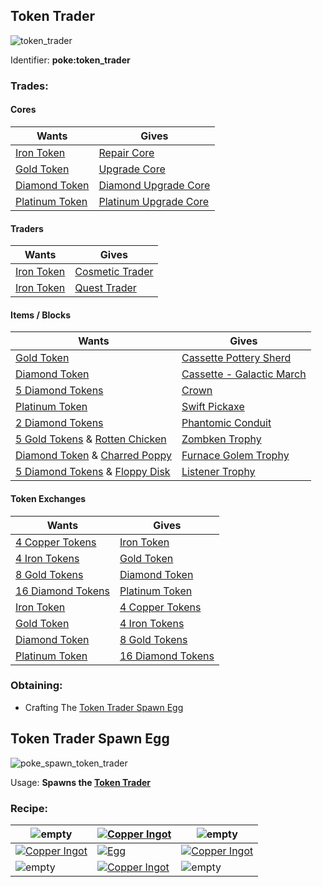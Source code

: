 ## Token Trader
![token_trader](https://github.com/ItsMePok/PFE/assets/136857747/e617b7b6-e886-44d4-9124-01af48928695)


Identifier: **poke:token_trader**

### Trades:

#### Cores
|Wants|Gives|
|--|--|
|[Iron Token](https://github.com/ItsMePok/PFE/wiki/Iron-Token)|[Repair Core](https://github.com/ItsMePok/PFE/wiki/Repair-Core)
|[Gold Token](https://github.com/ItsMePok/PFE/wiki/Gold-Token)|[Upgrade Core](https://github.com/ItsMePok/PFE/wiki/Upgrade-Core)
|[Diamond Token](https://github.com/ItsMePok/PFE/wiki/Diamond-Token)|[Diamond Upgrade Core](https://github.com/ItsMePok/PFE/wiki/Diamond-Upgrade-Core)
|[Platinum Token](https://github.com/ItsMePok/PFE/wiki/Platinum-Token)|[Platinum Upgrade Core](https://github.com/ItsMePok/PFE/wiki/Platinum-Upgrade-Core)
#### Traders
|Wants|Gives|
|--|--|
|[Iron Token](https://github.com/ItsMePok/PFE/wiki/Iron-Token)|[Cosmetic Trader](https://github.com/ItsMePok/PFE/wiki/Cosmetic-Trader)
|[Iron Token](https://github.com/ItsMePok/PFE/wiki/Iron-Token)|[Quest Trader](https://github.com/ItsMePok/PFE/wiki/Quest-Trader)
#### Items / Blocks
|Wants|Gives|
|--|--|
|[Gold Token](https://github.com/ItsMePok/PFE/wiki/Gold-Token)|[Cassette Pottery Sherd](https://github.com/ItsMePok/PFE/wiki/Cassette-Sherd)
|[Diamond Token](https://github.com/ItsMePok/PFE/wiki/Diamond-Token)|[Cassette - Galactic March](https://github.com/ItsMePok/PFE/wiki/Cassette-Galactic-March)
|[5 Diamond Tokens](https://github.com/ItsMePok/PFE/wiki/Diamond-Token)|[Crown](https://github.com/ItsMePok/PFE/wiki/Crown)
|[Platinum Token](https://github.com/ItsMePok/PFE/wiki/Platinum-Token)|[Swift Pickaxe](https://github.com/ItsMePok/PFE/wiki/Swift-Pickaxe)
|[2 Diamond Tokens](https://github.com/ItsMePok/PFE/wiki/Diamond-Token)|[Phantomic Conduit](https://github.com/ItsMePok/PFE/wiki/Phantomic-Conduit)
|[5 Gold Tokens](https://github.com/ItsMePok/PFE/wiki/Gold-Token) & [Rotten Chicken](https://github.com/ItsMePok/PFE/wiki/Rotten-Chicken)|[Zombken Trophy](https://github.com/ItsMePok/PFE/wiki/Zombken-Trophy)
|[Diamond Token](https://github.com/ItsMePok/PFE/wiki/Diamond-Token) & [Charred Poppy](https://github.com/ItsMePok/PFE/wiki/Charred-Poppy)|[Furnace Golem Trophy](https://github.com/ItsMePok/PFE/wiki/Furnace-Golem-Trophy)
|[5 Diamond Tokens](https://github.com/ItsMePok/PFE/wiki/Diamond-Token) & [Floppy Disk](https://github.com/ItsMePok/PFE/wiki/Floppy-Disk)|[Listener Trophy](https://github.com/ItsMePok/PFE/wiki/Listener-Trophy)
#### Token Exchanges
|Wants|Gives|
|--|--|
|[4 Copper Tokens](https://github.com/ItsMePok/PFE/wiki/Copper-Token)|[Iron Token](https://github.com/ItsMePok/PFE/wiki/Iron-Token)
|[4 Iron Tokens](https://github.com/ItsMePok/PFE/wiki/Iron-Token)|[Gold Token](https://github.com/ItsMePok/PFE/wiki/Gold-Token)
|[8 Gold Tokens](https://github.com/ItsMePok/PFE/wiki/Gold-Token)|[Diamond Token](https://github.com/ItsMePok/PFE/wiki/Diamond-Token)
|[16 Diamond Tokens](https://github.com/ItsMePok/PFE/wiki/Diamond-Token)|[Platinum Token](https://github.com/ItsMePok/PFE/wiki/Platinum-Token)
|[Iron Token](https://github.com/ItsMePok/PFE/wiki/Iron-Token)|[4 Copper Tokens](https://github.com/ItsMePok/PFE/wiki/Copper-Token)
|[Gold Token](https://github.com/ItsMePok/PFE/wiki/Gold-Token)|[4 Iron Tokens](https://github.com/ItsMePok/PFE/wiki/Iron-Token)
|[Diamond Token](https://github.com/ItsMePok/PFE/wiki/Diamond-Token)|[8 Gold Tokens](https://github.com/ItsMePok/PFE/wiki/Gold-Token)
|[Platinum Token](https://github.com/ItsMePok/PFE/wiki/Platinum-Token)|[16 Diamond Tokens](https://github.com/ItsMePok/PFE/wiki/Diamond-Token)


### Obtaining:
 * Crafting The [Token Trader Spawn Egg](https://github.com/ItsMePok/PFE/wiki/Token-Trader#token-trader-spawn-egg)
###
## Token Trader Spawn Egg
![poke_spawn_token_trader](https://github.com/ItsMePok/PFE/assets/136857747/4cdbd168-2cdc-4c13-9e27-7ce507e828fa)

Usage: **Spawns the [Token Trader](https://github.com/ItsMePok/PFE/wiki/Token-Trader)**

### Recipe:
|![empty](https://github.com/ItsMePok/PFE/assets/136857747/539f7ffa-6950-4eb0-9333-9a4bff3b15de)|[![Copper Ingot](https://minecraft.wiki/images/Copper_Ingot_JE2_BE1.png?0d410&format=original)](https://minecraft.wiki/w/Copper_Ingot)|![empty](https://github.com/ItsMePok/PFE/assets/136857747/539f7ffa-6950-4eb0-9333-9a4bff3b15de)|
|---|---|---|
|[![Copper Ingot](https://minecraft.wiki/images/Copper_Ingot_JE2_BE1.png?0d410&format=original)](https://minecraft.wiki/w/Copper_Ingot)|[![Egg](https://minecraft.wiki/images/Egg_JE2_BE2.png?495d9&format=original)](https://minecraft.wiki/w/Egg)|[![Copper Ingot](https://minecraft.wiki/images/Copper_Ingot_JE2_BE1.png?0d410&format=original)](https://minecraft.wiki/w/Copper_Ingot)|
|![empty](https://github.com/ItsMePok/PFE/assets/136857747/539f7ffa-6950-4eb0-9333-9a4bff3b15de)|[![Copper Ingot](https://minecraft.wiki/images/Copper_Ingot_JE2_BE1.png?0d410&format=original)](https://minecraft.wiki/w/Copper_Ingot)|![empty](https://github.com/ItsMePok/PFE/assets/136857747/539f7ffa-6950-4eb0-9333-9a4bff3b15de)|